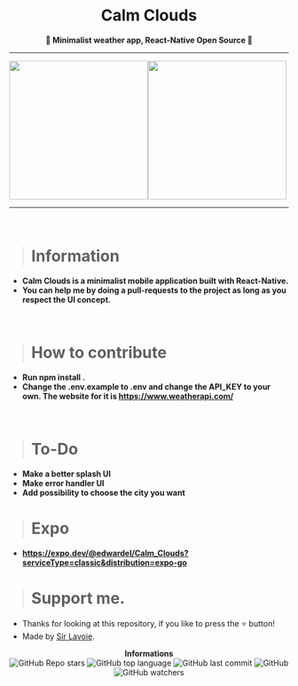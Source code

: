 <h1 align="center">Calm Clouds</h1>

<p align='center'>
    <b>🤍 Minimalist weather app, React-Native Open Source 🤍</b>
</p>

---

<div align="center" style="display: flex">
  <img src="https://cdn.discordapp.com/attachments/1076181871802712195/1076181904774152344/Simulator_Screen_Shot_-_iPhone_14_-_2023-02-17_at_09.59.10_iphone13midnight_portrait.png" width="250"/>
  <img src="https://cdn.discordapp.com/attachments/1076181871802712195/1076181905147441203/Simulator_Screen_Shot_-_iPhone_14_-_2023-02-17_at_09.56.41_iphone13midnight_portrait.png" width="250"/>
</div>


---

<br/>

> # Information

* **Calm Clouds is a minimalist mobile application built with React-Native.**
* **You can help me by doing a pull-requests to the project as long as you respect the UI concept.**

<br/>

> # How to contribute

* **Run npm install .**
* **Change the .env.example to .env and change the API_KEY to your own. The website for it is https://www.weatherapi.com/**

<br/>

> # To-Do

* **Make a better splash UI**
* **Make error handler UI**
* **Add possibility to choose the city you want**

> # Expo

* **https://expo.dev/@edwardel/Calm_Clouds?serviceType=classic&distribution=expo-go**

> # Support me.

- Thanks for looking at this repository, if you like to press the ⭐ button!
- Made by [Sir Lavoie](https://github.com/sirlavoie).

<p align="center">
    <b>Informations</b><br>
    <img alt="GitHub Repo stars" src="https://img.shields.io/github/stars/sirlavoie/Calm-Clouds?color=fff">
    <img alt="GitHub top language" src="https://img.shields.io/github/languages/top/sirlavoie/Calm-Clouds?color=fff">
    <img alt="GitHub last commit" src="https://img.shields.io/github/last-commit/sirlavoie/Calm-Clouds?color=fff">
    <img alt="GitHub" src="https://img.shields.io/github/license/sirlavoie/Calm-Clouds?color=fff">
    <img alt="GitHub watchers" src="https://img.shields.io/github/watchers/sirlavoie/Calm-Clouds?color=fff">
</p>

